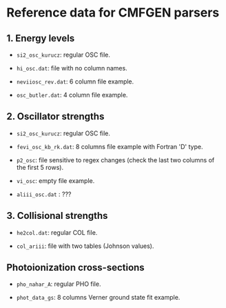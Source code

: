# Reference data for CMFGEN parsers

## 1. Energy levels

- `si2_osc_kurucz`: regular OSC file.

- `hi_osc.dat`: file with no column names.

- `neviiosc_rev.dat`: 6 column file example.

- `osc_butler.dat`: 4 column file example.


## 2. Oscillator strengths

- `si2_osc_kurucz`: regular OSC file.

- `fevi_osc_kb_rk.dat`: 8 columns file example with Fortran 'D' type.

- `p2_osc`: file sensitive to regex changes (check the last two columns of the first 5 rows).

- `vi_osc`: empty file example.

- `aliii_osc.dat` : ???


## 3. Collisional strengths

- `he2col.dat`: regular COL file.

- `col_ariii`: file with two tables (Johnson values).


## Photoionization cross-sections 

- `pho_nahar_A`: regular PHO file.

- `phot_data_gs`: 8 columns Verner ground state fit example.